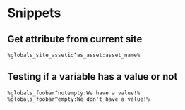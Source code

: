 # Snippets

## Get attribute from current site

    %globals_site_assetid^as_asset:asset_name%

## Testing if a variable has a value or not

    %globals_foobar^notempty:We have a value!%
    %globals_foobar^empty:We don't have a value!%
